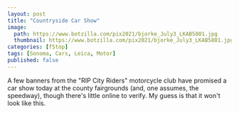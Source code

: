 ```yaml
---
layout: post
title: "Countryside Car Show"
image:
  path: https://www.botzilla.com/pix2021/bjorke_July3_LKAB5801.jpg
  thumbnail: https://www.botzilla.com/pix2021/bjorke_July3_LKAB5801.jpg
categories: [fStop]
tags: [Sonoma, Cars, Leica, Motor]
published: false
---
```



A few banners from the "RIP City Riders" motorcycle club have promised a car show today at the county fairgrounds (and, one assumes, the speedway), though there's little online to verify. My guess is that it won't look like this.



